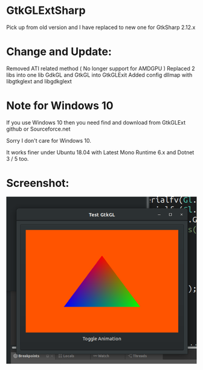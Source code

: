 # GtkGLExtSharp
Pick up from old version and I have replaced to new one for GtkSharp 2.12.x

# Change and Update:
Removed ATI related method ( No longer support for AMDGPU )
Replaced 2 libs into one lib GdkGL and GtkGL into GtkGLExit
Added config dllmap with libgtkglext and libgdkglext

# Note for Windows 10
If you use Windows 10 then you need find and download from GtkGLExt github or Sourceforce.net

Sorry I don't care for Windows 10.

It works finer under Ubuntu 18.04 with Latest Mono Runtime 6.x and Dotnet 3 / 5 too.

# Screenshot:
![ScreenShot](https://github.com/DeafMan1983/GtkGLExtSharp/blob/main/Screenshot%20from%202021-02-04%2012-16-53.png?raw=true)
